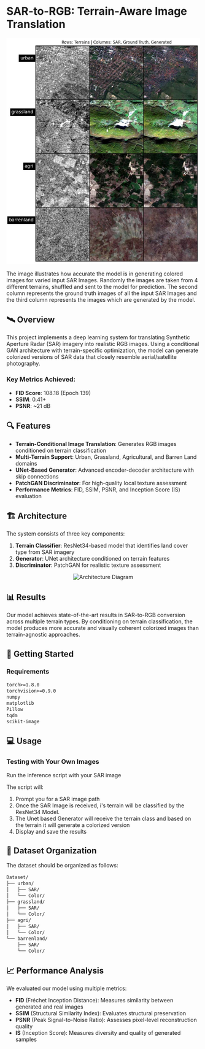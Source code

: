# SAR-to-RGB: Terrain-Aware Image Translation

<p align="center">
  <img src="random_terrain_comparison.jpg" alt="SAR to RGB Translation Examples" width="800"/>
</p>
The image illustrates how accurate the model is in generating colored images for varied input SAR Images. Randomly the images are taken from 4 different terrains, shuffled and sent to the model for prediction.
The second column represents the ground truth images of all the input SAR Images and the third column represents the images which are generated by the model.

## 🛰️ Overview

This project implements a deep learning system for translating Synthetic Aperture Radar (SAR) imagery into realistic RGB images. Using a conditional GAN architecture with terrain-specific optimization, the model can generate colorized versions of SAR data that closely resemble aerial/satellite photography.

### Key Metrics Achieved:
- **FID Score**: 108.18 (Epoch 139)
- **SSIM**: 0.41+
- **PSNR**: ~21 dB

## 🔍 Features

- **Terrain-Conditional Image Translation**: Generates RGB images conditioned on terrain classification
- **Multi-Terrain Support**: Urban, Grassland, Agricultural, and Barren Land domains
- **UNet-Based Generator**: Advanced encoder-decoder architecture with skip connections
- **PatchGAN Discriminator**: For high-quality local texture assessment
- **Performance Metrics**: FID, SSIM, PSNR, and Inception Score (IS) evaluation

## 🏗️ Architecture

The system consists of three key components:

1. **Terrain Classifier**: ResNet34-based model that identifies land cover type from SAR imagery
2. **Generator**: UNet architecture conditioned on terrain features
3. **Discriminator**: PatchGAN for realistic texture assessment

<p align="center">
  <img src="samples/architecture_diagram.png" alt="Architecture Diagram" width="700"/>
</p>

## 📊 Results

Our model achieves state-of-the-art results in SAR-to-RGB conversion across multiple terrain types. By conditioning on terrain classification, the model produces more accurate and visually coherent colorized images than terrain-agnostic approaches.

## 🚀 Getting Started

### Requirements

```
torch>=1.8.0
torchvision>=0.9.0
numpy
matplotlib
Pillow
tqdm
scikit-image
```



## 💻 Usage

### Testing with Your Own Images

Run the inference script with your SAR image

The script will:
1. Prompt you for a SAR image path
2. Once the SAR Image is received, i's terrain will be classified by the ResNet34 Model.
3. The Unet based  Generator will receive the terrain class and based on the terrain it will generate a colorized version
4. Display and save the results





## 📁 Dataset Organization

The dataset should be organized as follows:

```
Dataset/
├── urban/
│   ├── SAR/
│   └── Color/
├── grassland/
│   ├── SAR/
│   └── Color/
├── agri/
│   ├── SAR/
│   └── Color/
└── barrenland/
    ├── SAR/
    └── Color/
```

## 📈 Performance Analysis

We evaluated our model using multiple metrics:
- **FID** (Fréchet Inception Distance): Measures similarity between generated and real images
- **SSIM** (Structural Similarity Index): Evaluates structural preservation
- **PSNR** (Peak Signal-to-Noise Ratio): Assesses pixel-level reconstruction quality
- **IS** (Inception Score): Measures diversity and quality of generated samples



